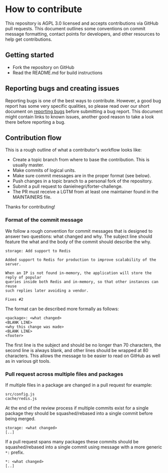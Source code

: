 # How to contribute

This repository is AGPL 3.0 licensed and accepts contributions via GitHub pull requests. This document outlines some
conventions on commit message formatting, contact points for developers, and other resources to help get contributions.

## Getting started

- Fork the repository on GitHub
- Read the README.md for build instructions

## Reporting bugs and creating issues

Reporting bugs is one of the best ways to contribute. However, a good bug report has some very specific qualities, so
please read over our short document on [reporting bugs](./docs/reporting-bugs.md) before submitting a bug report. This
document might contain links to known issues, another good reason to take a look there before reporting a bug.

## Contribution flow

This is a rough outline of what a contributor's workflow looks like:

- Create a topic branch from where to base the contribution. This is usually master.
- Make commits of logical units.
- Make sure commit messages are in the proper format (see below).
- Push changes in a topic branch to a personal fork of the repository.
- Submit a pull request to danielnegri/forter-challenge.
- The PR must receive a LGTM from at least one maintainer found in the MAINTAINERS file.

Thanks for contributing!

### Format of the commit message

We follow a rough convention for commit messages that is designed to answer two
questions: what changed and why. The subject line should feature the what and
the body of the commit should describe the why.

```
storage: Add support to Redis

Added support to Redis for production to improve scalability of the server.

When an IP is not found in-memory, the application will store the reply of popular 
queries inside both Redis and in-memory, so that other instances can reuse 
such replies later avoiding a vendor. 

Fixes #2
```

The format can be described more formally as follows:

```
<package>: <what changed>
<BLANK LINE>
<why this change was made>
<BLANK LINE>
<footer>
```

The first line is the subject and should be no longer than 70 characters, the second
line is always blank, and other lines should be wrapped at 80 characters. This allows
the message to be easier to read on GitHub as well as in various git tools.

### Pull request across multiple files and packages

If multiple files in a package are changed in a pull request for example:

```
src/config.js
cache/redis.js
```

At the end of the review process if multiple commits exist for a single package they
should be squashed/rebased into a single commit before being merged.

```
storage: <what changed>
[..]
```

If a pull request spans many packages these commits should be squashed/rebased into a single
commit using message with a more generic `*:` prefix.

```
*: <what changed>
[..]
```
